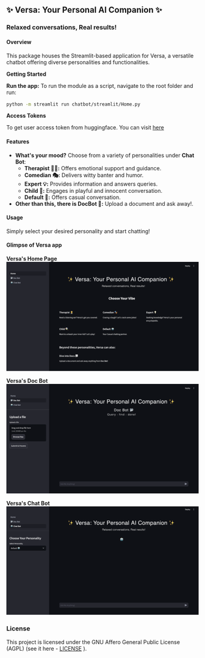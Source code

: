 ## ✨ Versa: Your Personal AI Companion ✨

### Relaxed conversations, Real results!

#### Overview

This package houses the Streamlit-based application for Versa, a versatile chatbot offering diverse personalities and functionalities.

**Getting Started**

**Run the app:**
To run the module as a script, navigate to the root folder and run:
   ```bash
   python -m streamlit run chatbot/streamlit/Home.py
   ```
**Access Tokens**

To get user access token from huggingface. You can visit [here](https://huggingface.co/docs/hub/en/security-tokens)

#### Features

* **What's your mood?**  Choose from a variety of personalities under **Chat Bot**:
  * **Therapist 🧑‍⚕️:** Offers emotional support and guidance.
  * **Comedian 🎭:** Delivers witty banter and humor.
  * **Expert 💡:** Provides information and answers queries.
  * **Child 🍭:** Engages in playful and innocent conversation.
  * **Default 🤖:** Offers casual conversation.
* **Other than this, there is DocBot 📂:** Upload a document and ask away!.

#### Usage
Simply select your desired personality and start chatting!



#### Glimpse of Versa app

**Versa's Home Page**
![Versa - Chat Bot.png](images/versa_home.png)

**Versa's Doc Bot**
![Versa - Doc Bot.png](images/versa_docbot.png)

**Versa's Chat Bot**
![Versa - Chat Bot.png](images/versa_chatbot.png)

### License
This project is licensed under the GNU Affero General Public License (AGPL) (see it here - [LICENSE](../../LICENSE) ).
